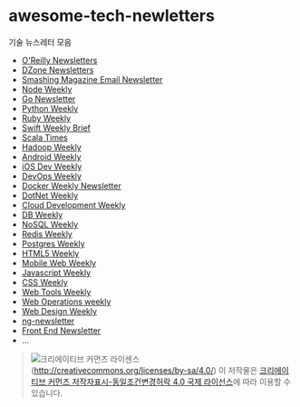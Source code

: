 # awesome-tech-newletters

기술 뉴스레터 모음

* [O'Reilly Newsletters](http://www.oreilly.com)
* [DZone Newsletters](https://dzone.com)
* [Smashing Magazine Email Newsletter](https://www.smashingmagazine.com/the-smashing-newsletter/)
* [Node Weekly](http://nodeweekly.com)
* [Go Newsletter](http://golangweekly.com)
* [Python Weekly](http://www.pythonweekly.com)
* [Ruby Weekly](http://rubyweekly.com)
* [Swift Weekly Brief](http://swiftweekly.github.io)
* [Scala Times](http://scalatimes.com)
* [Hadoop Weekly](https://www.hadoopweekly.com)
* [Android Weekly](http://androidweekly.net)
* [iOS Dev Weekly](https://iosdevweekly.com)
* [DevOps Weekly](http://www.devopsweekly.com)
* [Docker Weekly Newsletter](https://www.docker.com/newsletter-subscription)
* [DotNet Weekly](http://www.dotnetweekly.com)
* [Cloud Development Weekly](http://clouddevweekly.co)
* [DB Weekly](http://dbweekly.com)
* [NoSQL Weekly](http://www.nosqlweekly.com)
* [Redis Weekly](http://redisweekly.com)
* [Postgres Weekly](http://postgresweekly.com)
* [HTML5 Weekly](http://html5weekly.com)
* [Mobile Web Weekly](http://mobilewebweekly.co)
* [Javascript Weekly](http://javascriptweekly.com)
* [CSS Weekly](http://css-weekly.com)
* [Web Tools Weekly](http://webtoolsweekly.com)
* [Web Operations weekly](http://webopsweekly.com)
* [Web Design Weekly](http://webopsweekly.com)
* [ng-newsletter](https://ngnewsletter.curated.co)
* [Front End Newsletter](http://frontendnewsletter.com/)
* ...

> ![크리에이티브 커먼즈 라이센스](https://i.creativecommons.org/l/by-sa/4.0/88x31.png)(http://creativecommons.org/licenses/by-sa/4.0/)
이 저작물은 [크리에이티브 커먼즈 저작자표시-동일조건변경허락 4.0 국제 라이선스](http://creativecommons.org/licenses/by-sa/4.0/)에 따라 이용할 수 있습니다.
